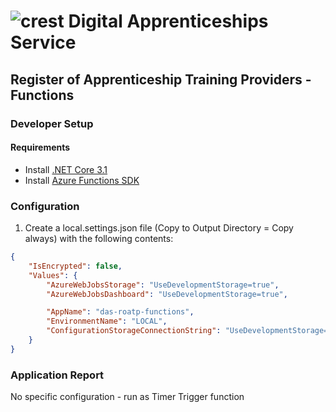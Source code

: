 # ![crest](https://assets.publishing.service.gov.uk/government/assets/crests/org_crest_27px-916806dcf065e7273830577de490d5c7c42f36ddec83e907efe62086785f24fb.png) Digital Apprenticeships Service

##  Register of Apprenticeship Training Providers  - Functions

### Developer Setup

#### Requirements

- Install [.NET Core 3.1](https://www.microsoft.com/net/download)
- Install [Azure Functions SDK](https://docs.microsoft.com/en-us/azure/azure-functions/functions-run-local)

### Configuration

1) Create a local.settings.json file (Copy to Output Directory = Copy always) with the following contents:

```json
{
    "IsEncrypted": false,
    "Values": {
        "AzureWebJobsStorage": "UseDevelopmentStorage=true",
        "AzureWebJobsDashboard": "UseDevelopmentStorage=true",

        "AppName": "das-roatp-functions",
        "EnvironmentName": "LOCAL",
        "ConfigurationStorageConnectionString": "UseDevelopmentStorage=true",
    }
}
```

### Application Report

No specific configuration - run as Timer Trigger function